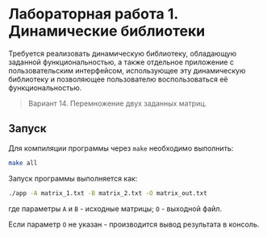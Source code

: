 # Лабораторная работа 1. Динамические библиотеки

Требуется реализовать динамическую библиотеку, обладающую заданной функциональностью, а также отдельное приложение с пользовательским интерфейсом, использующее эту динамическую библиотеку и  позволяющее пользователю воспользоваться её функциональностью.

> Вариант 14. Перемножение двух заданных матриц.

## Запуск

Для компиляции программы через `make` необходимо выполнить:

```bash
make all
```

Запуск программы выполняется как:

```bash
./app -A matrix_1.txt -B matrix_2.txt -O matrix_out.txt
```

где параметры `A` и `B` - исходные матрицы; `O` - выходной файл.

Если параметр `O` не указан - производится вывод результата в консоль.
